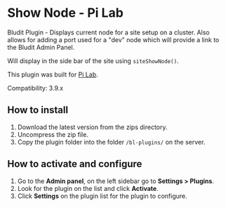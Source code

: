 # Show Node - Pi Lab
Bludit Plugin - Displays current node for a site setup on a cluster. Also allows for adding a port used for a "dev" node which will provide a link to the Bludit Admin Panel.

Will display in the side bar of the site using `siteShowNode()`. 

This plugin was built for [Pi Lab](https://pilab.dev).

Compatibility: 3.9.x

## How to install
1. Download the latest version from the zips directory.
2. Uncompress the zip file.
3. Copy the plugin folder into the folder `/bl-plugins/` on the server.

## How to activate and configure
1. Go to the **Admin panel**, on the left sidebar go to **Settings > Plugins**.
2. Look for the plugin on the list and click **Activate**.
3. Click **Settings** on the plugin list for the plugin to configure.
